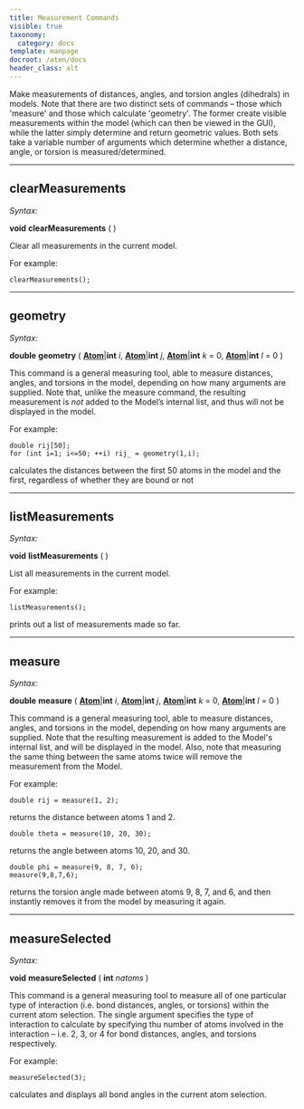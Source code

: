 ```yaml
---
title: Measurement Commands
visible: true
taxonomy:
  category: docs
template: manpage
docroot: /aten/docs
header_class: alt
---
```


Make measurements of distances, angles, and torsion angles (dihedrals) in models. Note that there are two distinct sets of commands – those which 'measure' and those which calculate 'geometry'. The former create visible measurements within the model (which can then be viewed in the GUI), while the latter simply determine and return geometric values. Both sets take a variable number of arguments which determine whether a distance, angle, or torsion is measured/determined.

---

## clearMeasurements <a id="clearmeasurements"></a>

_Syntax:_

**void** **clearMeasurements** ( )

Clear all measurements in the current model.

For example:


```
clearMeasurements();
```


---

## geometry <a id="geometry"></a>

_Syntax:_

**double** **geometry** ( [**Atom**](/aten/docs/scripting/variabletypes/atom)|**int** _i_, [**Atom**](/aten/docs/scripting/variabletypes/atom)|**int** _j_, [**Atom**](/aten/docs/scripting/variabletypes/atom)|**int** _k_ = 0, [**Atom**](/aten/docs/scripting/variabletypes/atom)|**int** _l_ = 0 )

This command is a general measuring tool, able to measure distances, angles, and torsions in the model, depending on how many arguments are supplied. Note that, unlike the measure command, the resulting measurement is _not_ added to the Model’s internal list, and thus will not be displayed in the model.

For example:

```
double rij[50];
for (int i=1; i<=50; ++i) rij_ = geometry(1,i); 
```

calculates the distances between the first 50 atoms in the model and the first, regardless of whether they are bound or not

---

## listMeasurements <a id="listmeasurements"></a>

_Syntax:_

**void** **listMeasurements** ( )

List all measurements in the current model.

For example:


```
listMeasurements();
```


prints out a list of measurements made so far.

---

## measure <a id="measure"></a>

_Syntax:_

**double** **measure** ( [**Atom**](/aten/docs/scripting/variabletypes/atom)|**int** _i_, [**Atom**](/aten/docs/scripting/variabletypes/atom)|**int** _j_, [**Atom**](/aten/docs/scripting/variabletypes/atom)|**int** _k_ = 0, [**Atom**](/aten/docs/scripting/variabletypes/atom)|**int** _l_ = 0 )

This command is a general measuring tool, able to measure distances, angles, and torsions in the model, depending on how many arguments are supplied. Note that the resulting measurement is added to the Model's internal list, and will be displayed in the model. Also, note that measuring the same thing between the same atoms twice will remove the measurement from the Model.

For example:


```
double rij = measure(1, 2);
```


returns the distance between atoms 1 and 2.


```
double theta = measure(10, 20, 30);
```


returns the angle between atoms 10, 20, and 30.

```
double phi = measure(9, 8, 7, 6);
measure(9,8,7,6);
```

returns the torsion angle made between atoms 9, 8, 7, and 6, and then instantly removes it from the model by measuring it again.

---

## measureSelected <a id="measureselected"></a>

_Syntax:_

**void** **measureSelected** ( **int** _natoms_ )

This command is a general measuring tool to measure all of one particular type of interaction (i.e. bond distances, angles, or torsions) within the current atom selection. The single argument specifies the type of interaction to calculate by specifying thu number of atoms involved in the interaction – i.e. 2, 3, or 4 for bond distances, angles, and torsions respectively.

For example:


```
measureSelected(3);
```


calculates and displays all bond angles in the current atom selection.


